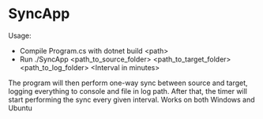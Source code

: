 # SyncApp

Usage: 
- Compile Program.cs with dotnet build \<path\>
- Run ./SyncApp \<path_to_source_folder\> \<path_to_target_folder\> \<path_to_log_folder\> \<Interval in minutes\>

The program will then perform one-way sync between source and target, logging everything to console and file in log path. After that, the timer will start performing the sync every given interval.
Works on both Windows and Ubuntu
